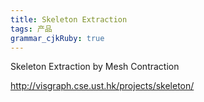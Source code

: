 ```yaml
---
title: Skeleton Extraction 
tags: 产品
grammar_cjkRuby: true
---
```


Skeleton Extraction by Mesh Contraction

http://visgraph.cse.ust.hk/projects/skeleton/